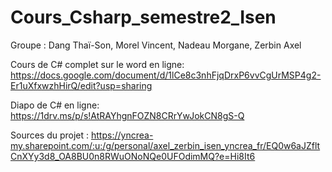 # Cours_Csharp_semestre2_Isen

Groupe : Dang Thaï-Son, Morel Vincent, Nadeau Morgane, Zerbin Axel

Cours de C# complet sur le word en ligne:
https://docs.google.com/document/d/1lCe8c3nhFjqDrxP6vvCgUrMSP4g2-Er1uXfxwzhHirQ/edit?usp=sharing

Diapo de C# en ligne:
https://1drv.ms/p/s!AtRAYhgnFOZN8CRrYwJokCN8gS-Q


Sources du projet :
https://yncrea-my.sharepoint.com/:u:/g/personal/axel_zerbin_isen_yncrea_fr/EQ0w6aJZfltCnXYy3d8_OA8BU0n8RWuONoNQe0UFOdimMQ?e=Hi8It6


